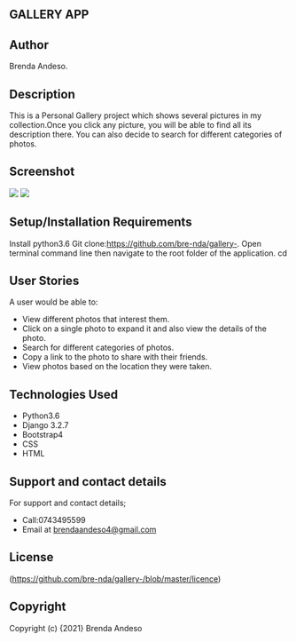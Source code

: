 ## GALLERY APP 

## Author
Brenda Andeso.

## Description
This is a Personal Gallery project which shows several pictures in my collection.Once you click any picture, you will be able to find all its description there. You can also decide to search for different categories of photos.

## Screenshot
<img src="/home/brenda/Documents/gallery/Media/Screenshot 2.png">
<img src="/home/brenda/Documents/gallery/Media/Screenshot .png">

## Setup/Installation Requirements
Install python3.6
Git clone:https://github.com/bre-nda/gallery-. Open terminal command line then navigate to the root folder of the application. cd

## User Stories
A user would be able to:

* View different photos that interest them.
* Click on a single photo to expand it and also view the details of the photo.
* Search for different categories of photos.
* Copy a link to the photo to share with their friends.
* View photos based on the location they were taken.

## Technologies Used
* Python3.6
* Django 3.2.7
* Bootstrap4
* CSS
* HTML

## Support and contact details
For support and contact details;

* Call:0743495599
* Email at brendaandeso4@gmail.com
## License
(https://github.com/bre-nda/gallery-/blob/master/licence) 

## Copyright
Copyright (c) {2021} Brenda Andeso